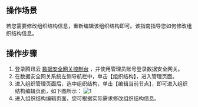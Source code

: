 ## 操作场景
若您需要修改组织结构信息，重新编辑该组织结构即可。该指南指导您如何修改组织结构信息。


## 操作步骤

1. 登录腾讯云 [数据安全网关控制台](https://console.cloud.tencent.com/cds/dasb) ，并使用管理员账号登录数据安全网关。
2. 在数据安全网关系统左侧导航栏中，单击【组织结构】，进入管理页面。
3. 进入组织管理页面后，选中组织结构，单击【编辑当前节点】，即可进入组织结构编辑页面，如下图所示：
    ![1](https://main.qcloudimg.com/raw/65cb3466ad4551a85ee3c7ad672195b9.png)
4. 进入组织结构编辑页面，您可根据实际需求修改组织结构信息。
